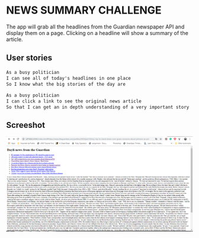 # NEWS SUMMARY CHALLENGE

The app will grab all the headlines from the Guardian newspaper API and display them on a page.  Clicking on a headline will show a summary of the article.

## User stories

```
As a busy politician
I can see all of today's headlines in one place
So I know what the big stories of the day are
```
```
As a busy politician
I can click a link to see the original news article
So that I can get an in depth understanding of a very important story
```

## Screeshot

![](images/screenShot.png)
